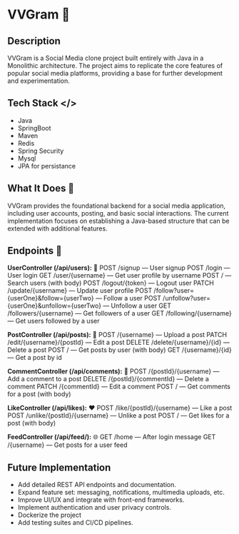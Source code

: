 
# VVGram 📱

## Description 
VVGram is a Social Media clone project built entirely with Java in a Monolithic architecture. The project aims to replicate the core features of popular social media platforms, providing a base for further development and experimentation.

## Tech Stack </>
- Java
- SpringBoot
- Maven
- Redis
- Spring Security
- Mysql
- JPA for persistance

## What It Does 🤔
VVGram provides the foundational backend for a social media application, including user accounts, posting, and basic social interactions. The current implementation focuses on establishing a Java-based structure that can be extended with additional features.

## Endpoints 🚀
**UserController (/api/users):** 👥
POST /signup — User signup
POST /login — User login
GET /user/{username} — Get user profile by username
POST / — Search users (with body)
POST /logout/{token} — Logout user
PATCH /update/{username} — Update user profile
POST /follow?user={userOne}&follow={userTwo} — Follow a user
POST /unfollow?user={userOne}&unfollow={userTwo} — Unfollow a user
GET /followers/{username} — Get followers of a user
GET /following/{username} — Get users followed by a user

**PostController (/api/posts):** 💬
POST /{username} — Upload a post
PATCH /edit/{username}/{postId} — Edit a post
DELETE /delete/{username}/{id} — Delete a post
POST / — Get posts by user (with body)
GET /{username}/{id} — Get a post by id

**CommentController (/api/comments):** 💬
POST /{postId}/{username} — Add a comment to a post
DELETE /{postId}/{commentId} — Delete a comment
PATCH /{commentId} — Edit a comment
POST / — Get comments for a post (with body)

**LikeController (/api/likes):** ❤️
POST /like/{postId}/{username} — Like a post
POST /unlike/{postId}/{username} — Unlike a post
POST / — Get likes for a post (with body)

**FeedController (/api/feed/):** 🌐
GET /home — After login message
GET /{username} — Get posts for a user feed

## Future Implementation
- Add detailed REST API endpoints and documentation.
- Expand feature set: messaging, notifications, multimedia uploads, etc.
- Improve UI/UX and integrate with front-end frameworks.
- Implement authentication and user privacy controls.
- Dockerize the project
- Add testing suites and CI/CD pipelines.
